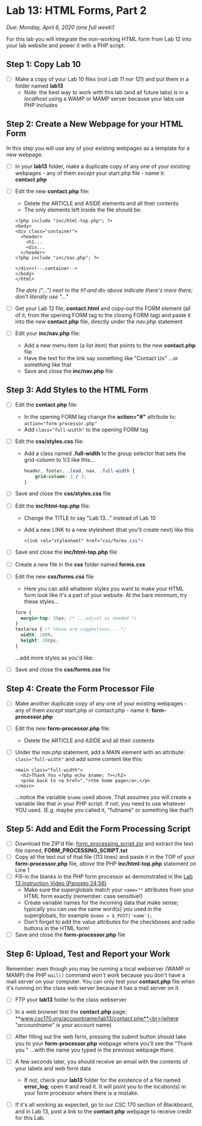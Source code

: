 # Lab 13: HTML Forms, Part 2
*Due: Monday, April 6, 2020 (one full week!)*

For this lab you will integrate the non-working HTML form from Lab 12 into your lab website and power it with a PHP script.

## Step 1: Copy Lab 10

- [ ] Make a copy of your Lab 10 files (*not Lab 11 nor 12!*) and put them in a folder named **lab13**
  - Note: the best way to work with this lab (and all future labs) is in a *localhost* using a WAMP or MAMP server because your labs use PHP Includes

## Step 2: Create a New Webpage for your HTML Form

In this step you will use any of your existing webpages as a template for a new webpage.

- [ ] In your **lab13** folder, make a duplicate copy of any one of your existing webpages - any of them *except* your start.php file - name it: **contact.php**

- [ ] Edit the new **contact.php** file:

  - Delete the ARTICLE and ASIDE elements and all their contents
  - The only elements left inside the file should be:

  ```php+HTML
  <?php include "inc/html-top.php"; ?>
  <body>
  <div class="container">
    <header>
  	  <h1...
  	  <div...
    </header>
  <?php include "inc/nav.php"; ?>
    
  </div><!--.container-->
  </body>
  </html>
  ```

  *The dots ("...") next to the h1 and div above indicate there's more there; don't literally use "..."*

- [ ] Get your Lab 12 file, **contact.html** and copy-out the FORM element (all of it, from the opening FORM tag to the closing FORM tag) and paste it into the new **contact.php** file, directly under the *nav.php* statement

- [ ] Edit your **inc/nav.php** file:
  - Add a new menu item (a list item) that points to the new **contact.php** file
  - Have the text for the link say something like "Contact Us" ...or something like that
  - Save and close the **inc/nav.php** file

## Step 3: Add Styles to the HTML Form

- [ ] Edit the **contact.php** file:

  - In the opening FORM tag change the **action="#"** attribute to:<br> `action="form-processor.php"`
  - Add `class="full-width"` to the opening FORM tag

- [ ] Edit the **css/styles.css** file:

  - Add a class named **.full-width** to the group selector that sets the grid-column to 1/3 like this...

    ```css
    header, footer, .lead, nav, .full-width {
    	grid-column: 1 / 3;
    }
    ```

- [ ] Save and close the **css/styles.css** file

- [ ] Edit the **inc/html-top.php** file:

  - Change the TITLE to say "Lab 13..." instead of Lab 10

  - Add a new LINK to a new stylesheet (that you'll create next) like this

    ```css
    <link rel="stylesheet" href="css/forms.css">
    ```

- [ ] Save and close the **inc/html-top.php** file

- [ ] Create a new file in the **css** folder named **forms.css**

- [ ] Edit the new **css/forms.css** file

  - Here you can add whatever styles you want to make your HTML form look like it's a part of your website.  At the bare minimum, try these styles...

  ```css
  form { 
  	margin-top: 30px; /* ...adjust as needed */
  }
  textarea { /* these are suggestions... */
  	width: 100%;
  	height: 100px;
  }
  ```

  ...add more styles as you'd like.

- [ ] Save and close the **css/forms.css** file


## Step 4: Create the Form Processor File

- [ ] Make another duplicate copy of any one of your existing webpages - any of them *except* start.php or contact.php - name it: **form-processor.php**

- [ ] Edit the new **form-processor.php** file:

  - Delete the ARTICLE and ASIDE and all their contents

- [ ] Under the *nav.php* statement, add a MAIN element with an attribute: `class="full-width"` and add some content like this:

  ```php+HTML
  <main class="full-width">
    <h2>Thank You <?php echo $name; ?></h2>
    <p>Go back to <a href=".">the home page</a>.</p>
  </main>
  ```

  ...notice the variable `$name` used above.  That assumes you will create a variable like that in your PHP script.  If not, you need to use whatever YOU used.  (E.g. maybe you called it, "fullname" or something like that?)

## Step 5: Add and Edit the Form Processing Script

- [ ] Download the ZIP'd file: [form_processing_script.zip](form_processing_script.zip) and extract the text file named, **FORM_PROCESSING_SCRIPT.txt** 
- [ ] Copy all the text out of that file (113 lines) and paste it in the TOP of your **form-processor.php** file, *above* the PHP **inc/html-top.php** statement on Line 1
- [ ] Fill-in the blanks in the PHP form processor as demonstrated in the [Lab 13 Instruction Video (Panopto 24:56)](https://rochester.hosted.panopto.com/Panopto/Pages/Viewer.aspx?id=9070c54e-ee77-430c-b49a-ab8d017a24ce) 
  - Make sure the superglobals match your `name=""` attributes from your HTML form exactly (remember: case sensitive!)
  - Create variable names for the incoming data that make sense; typically you can use the same word(s) you used in the superglobals, for example `$name = $_POST['name'];`
  - Don't forget to add the value attributes for the checkboxes and radio buttons in the HTML form!
- [ ] Save and close the **form-processor.php** file

## Step 6: Upload, Test and Report your Work

Remember: even though you may be  running a local webserver (WAMP or MAMP) the PHP `mail()` command *won't* work because you don't have a mail server on your computer.  You can only test your **contact.php** file when it's running on the class web server because it has a mail server on it.

- [ ] FTP your **lab13** folder to the class webserver 
- [ ] In a web browser test the **contact.php** page:<br> **www.csc170.org/accountname/lab13/contact.php**<br>(where "*accountname*" is your account name)
- [ ] After filling out the web form, pressing the submit button should take you to your **form-processor.php** webpage where you'll see the "Thank you " ...with the name you typed in the previous webpage there.
- [ ] A few seconds later, you should receive an email with the contents of your labels and web form data
  - If not, check your **lab13** folder for the existence of a file named **error_log**; open it and read it.  It will point you to the location(s) in your form processor where there is a mistake.
- [ ] If it's all working as expected, go to our CSC 170 section of Blackboard, and in Lab 13, post a link to the **contact.php** webpage to receive credit for this Lab.

